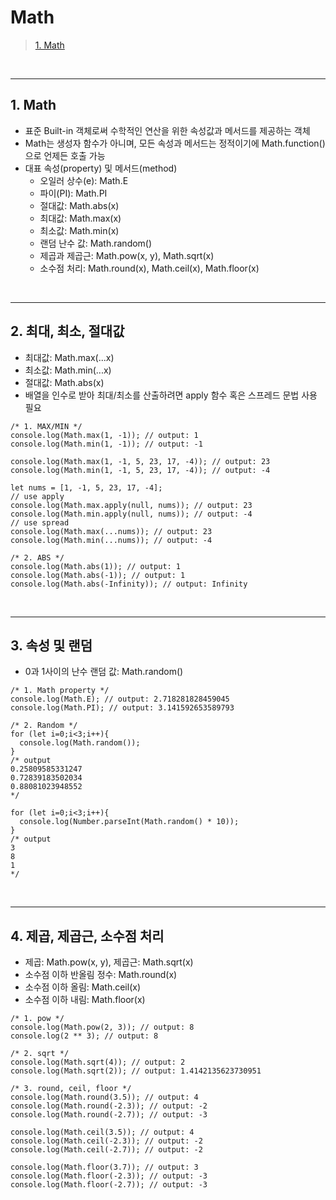 # Math

> [1. Math](#1-math)
>
> [](#2-)
>
> [](#3-)

<br><hr>

## 1. Math

- 표준 Built-in 객체로써 수학적인 연산을 위한 속성값과 메서드를 제공하는 객체
- Math는 생성자 함수가 아니며, 모든 속성과 메서드는 정적이기에 Math.function()으로 언제든 호출 가능
- 대표 속성(property) 및 메서드(method)
  - 오일러 상수(e): Math.E
  - 파이(PI): Math.PI
  - 절대값: Math.abs(x)
  - 최대값: Math.max(x)
  - 최소값: Math.min(x)
  - 랜덤 난수 값: Math.random()
  - 제곱과 제곱근: Math.pow(x, y), Math.sqrt(x)
  - 소수점 처리: Math.round(x), Math.ceil(x), Math.floor(x)

<br><hr>

## 2. 최대, 최소, 절대값

- 최대값: Math.max(...x)
- 최소값: Math.min(...x)
- 절대값: Math.abs(x)
- 배열을 인수로 받아 최대/최소를 산출하려면 apply 함수 혹은 스프레드 문법 사용 필요

```
/* 1. MAX/MIN */
console.log(Math.max(1, -1)); // output: 1
console.log(Math.min(1, -1)); // output: -1

console.log(Math.max(1, -1, 5, 23, 17, -4)); // output: 23
console.log(Math.min(1, -1, 5, 23, 17, -4)); // output: -4

let nums = [1, -1, 5, 23, 17, -4];
// use apply
console.log(Math.max.apply(null, nums)); // output: 23
console.log(Math.min.apply(null, nums)); // output: -4
// use spread
console.log(Math.max(...nums)); // output: 23
console.log(Math.min(...nums)); // output: -4

/* 2. ABS */
console.log(Math.abs(1)); // output: 1
console.log(Math.abs(-1)); // output: 1
console.log(Math.abs(-Infinity)); // output: Infinity

```

<br><hr>

## 3. 속성 및 랜덤

- 0과 1사이의 난수 랜덤 값: Math.random()

```
/* 1. Math property */
console.log(Math.E); // output: 2.718281828459045
console.log(Math.PI); // output: 3.141592653589793

/* 2. Random */
for (let i=0;i<3;i++){
  console.log(Math.random());
}
/* output
0.25809585331247
0.72839183502034
0.88081023948552
*/

for (let i=0;i<3;i++){
  console.log(Number.parseInt(Math.random() * 10));
}
/* output
3
8
1
*/
```

<br><hr>

## 4. 제곱, 제곱근, 소수점 처리

- 제곱: Math.pow(x, y), 제곱근: Math.sqrt(x)
- 소수점 이하 반올림 정수: Math.round(x)
- 소수점 이하 올림: Math.ceil(x)
- 소수점 이하 내림: Math.floor(x)

```
/* 1. pow */
console.log(Math.pow(2, 3)); // output: 8
console.log(2 ** 3); // output: 8

/* 2. sqrt */
console.log(Math.sqrt(4)); // output: 2
console.log(Math.sqrt(2)); // output: 1.4142135623730951

/* 3. round, ceil, floor */
console.log(Math.round(3.5)); // output: 4
console.log(Math.round(-2.3)); // output: -2
console.log(Math.round(-2.7)); // output: -3

console.log(Math.ceil(3.5)); // output: 4
console.log(Math.ceil(-2.3)); // output: -2
console.log(Math.ceil(-2.7)); // output: -2

console.log(Math.floor(3.7)); // output: 3
console.log(Math.floor(-2.3)); // output: -3
console.log(Math.floor(-2.7)); // output: -3
```
